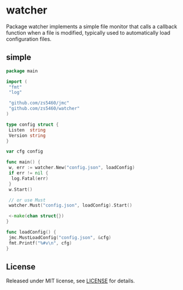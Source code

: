 # watcher

Package watcher implements a simple file monitor that calls a callback function when a file is modified, typically used to automatically load configuration files.

## simple

```go
package main

import (
 "fmt"
 "log"

 "github.com/zs5460/jmc"
 "github.com/zs5460/watcher"
)

type config struct {
 Listen  string
 Version string
}

var cfg config

func main() {
 w, err := watcher.New("config.json", loadConfig)
 if err != nil {
  log.Fatal(err)
 }
 w.Start()

 // or use Must
 watcher.Must("config.json", loadConfig).Start()

 <-make(chan struct{})
}

func loadConfig() {
 jmc.MustLoadConfig("config.json", &cfg)
 fmt.Printf("%#v\n", cfg)
}

```

## License

Released under MIT license, see [LICENSE](LICENSE) for details.
